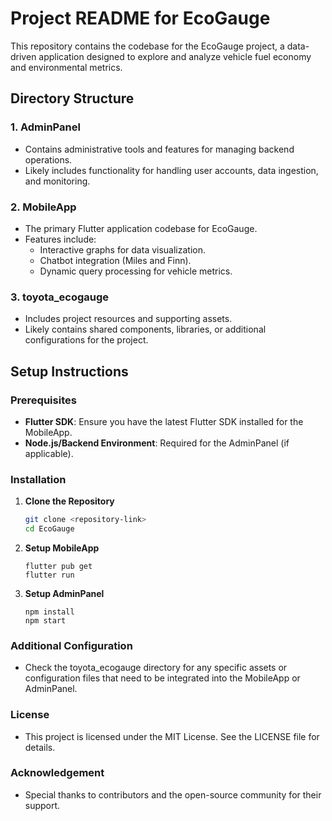 # Project README for EcoGauge

This repository contains the codebase for the EcoGauge project, a data-driven application designed to explore and analyze vehicle fuel economy and environmental metrics.

## Directory Structure

### 1. **AdminPanel**
- Contains administrative tools and features for managing backend operations.
- Likely includes functionality for handling user accounts, data ingestion, and monitoring.

### 2. **MobileApp**
- The primary Flutter application codebase for EcoGauge.
- Features include:
  - Interactive graphs for data visualization.
  - Chatbot integration (Miles and Finn).
  - Dynamic query processing for vehicle metrics.

### 3. **toyota_ecogauge**
- Includes project resources and supporting assets.
- Likely contains shared components, libraries, or additional configurations for the project.

## Setup Instructions

### Prerequisites
- **Flutter SDK**: Ensure you have the latest Flutter SDK installed for the MobileApp.
- **Node.js/Backend Environment**: Required for the AdminPanel (if applicable).

### Installation

1. **Clone the Repository**
   ```bash
   git clone <repository-link>
   cd EcoGauge
   ```
2. **Setup MobileApp**
   ```cd MobileApp
   flutter pub get
   flutter run
   ```
3. **Setup AdminPanel**
   ```cd AdminPanel
   npm install
   npm start
   ```
### Additional Configuration
- Check the toyota_ecogauge directory for any specific assets or configuration files that need to be integrated into the MobileApp or AdminPanel.

### License
- This project is licensed under the MIT License. See the LICENSE file for details.

### Acknowledgement
- Special thanks to contributors and the open-source community for their support.
